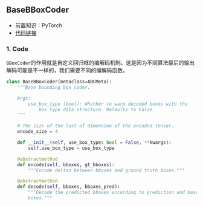 <!--
 * @Author: LOTEAT
 * @Date: 2024-09-06 15:00:12
-->
## BaseBBoxCoder 
- 前置知识：PyTorch
- [代码链接](https://github.com/open-mmlab/mmdetection)
### 1. Code
`BBoxCoder`的作用就是自定义回归框的编解码机制。这是因为不同算法最后的输出解码可能是不一样的，我们需要不同的编解码函数。
```python
class BaseBBoxCoder(metaclass=ABCMeta):
    """Base bounding box coder.

    Args:
        use_box_type (bool): Whether to warp decoded boxes with the
            box type data structure. Defaults to False.
    """

    # The size of the last of dimension of the encoded tensor.
    encode_size = 4

    def __init__(self, use_box_type: bool = False, **kwargs):
        self.use_box_type = use_box_type

    @abstractmethod
    def encode(self, bboxes, gt_bboxes):
        """Encode deltas between bboxes and ground truth boxes."""

    @abstractmethod
    def decode(self, bboxes, bboxes_pred):
        """Decode the predicted bboxes according to prediction and base
        boxes."""

```